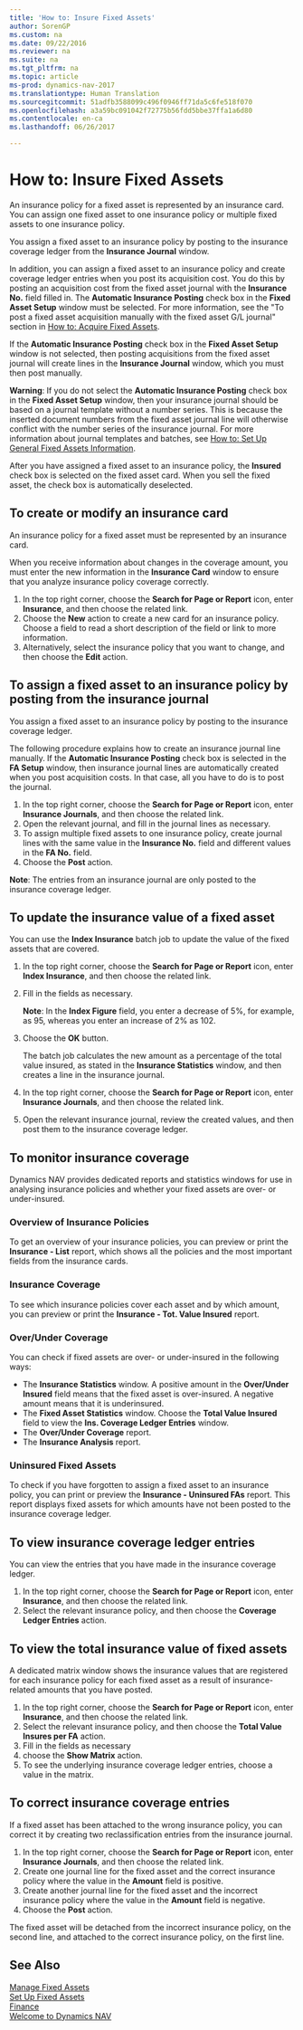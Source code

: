 ```yaml
---
title: 'How to: Insure Fixed Assets'
author: SorenGP
ms.custom: na
ms.date: 09/22/2016
ms.reviewer: na
ms.suite: na
ms.tgt_pltfrm: na
ms.topic: article
ms-prod: dynamics-nav-2017
ms.translationtype: Human Translation
ms.sourcegitcommit: 51adfb3588099c496f0946ff71da5c6fe518f070
ms.openlocfilehash: a3a59bc091042f72775b56fdd5bbe37ffa1a6d80
ms.contentlocale: en-ca
ms.lasthandoff: 06/26/2017

---
```


# <a name="how-to-insure-fixed-assets"></a>How to: Insure Fixed Assets
An insurance policy for a fixed asset is represented by an insurance card. You can assign one fixed asset to one insurance policy or multiple fixed assets to one insurance policy.

You assign a fixed asset to an insurance policy by posting to the insurance coverage ledger from the **Insurance Journal** window.

In addition, you can assign a fixed asset to an insurance policy and create coverage ledger entries when you post its acquisition cost. You do this by posting an acquisition cost from the fixed asset journal with the **Insurance No.** field filled in. The **Automatic Insurance Posting** check box in the **Fixed Asset Setup** window must be selected. For more information, see the "To post a fixed asset acquisition manually with the fixed asset G/L journal" section in [How to: Acquire Fixed Assets](fa-how-acquire.md).

If the **Automatic Insurance Posting** check box in the **Fixed Asset Setup** window is not selected, then posting acquisitions from the fixed asset journal will create lines in the **Insurance Journal** window, which you must then post manually.

**Warning**: If you do not select the **Automatic Insurance Posting** check box in the **Fixed Asset Setup** window, then your insurance journal should be based on a journal template without a number series. This is because the inserted document numbers from the fixed asset journal line will otherwise conflict with the number series of the insurance journal. For more information about journal templates and batches, see [How to: Set Up General Fixed Assets Information](fa-how-setup-general.md).

After you have assigned a fixed asset to an insurance policy, the **Insured** check box is selected on the fixed asset card. When you sell the fixed asset, the check box is automatically deselected.

## <a name="to-create-or-modify-an-insurance-card"></a>To create or modify an insurance card
An insurance policy for a fixed asset must be represented by an insurance card.

When you receive information about changes in the coverage amount, you must enter the new information in the **Insurance Card** window to ensure that you analyze insurance policy coverage correctly.  

1. In the top right corner, choose the **Search for Page or Report** icon, enter **Insurance**, and then choose the related link.
2. Choose the **New** action to create a new card for an insurance policy. Choose a field to read a short description of the field or link to more information.
3. Alternatively, select the insurance policy that you want to change, and then choose the **Edit** action.

## <a name="to-assign-a-fixed-asset-to-an-insurance-policy-by-posting-from-the-insurance-journal"></a>To assign a fixed asset to an insurance policy by posting from the insurance journal
You assign a fixed asset to an insurance policy by posting to the insurance coverage ledger.

The following procedure explains how to create an insurance journal line manually. If the **Automatic Insurance Posting** check box is selected in the **FA Setup** window, then insurance journal lines are automatically created when you post acquisition costs. In that case, all you have to do is to post the journal.

1. In the top right corner, choose the **Search for Page or Report** icon, enter **Insurance Journals**, and then choose the related link.
2. Open the relevant journal, and fill in the journal lines as necessary.
3. To assign multiple fixed assets to one insurance policy, create journal lines with the same value in the **Insurance No.** field and different values in the **FA No.** field.
4. Choose the **Post** action.

**Note**: The entries from an insurance journal are only posted to the insurance coverage ledger.  

## <a name="to-update-the-insurance-value-of-a-fixed-asset"></a>To update the insurance value of a fixed asset
You can use the **Index Insurance** batch job to update the value of the fixed assets that are covered.

1. In the top right corner, choose the **Search for Page or Report** icon, enter **Index Insurance**, and then choose the related link.
2. Fill in the fields as necessary.

    **Note**: In the **Index Figure** field, you enter a decrease of 5%, for example, as 95, whereas you enter an increase of 2% as 102.  
3.  Choose the **OK** button.  

    The batch job calculates the new amount as a percentage of the total value insured, as stated in the **Insurance Statistics** window, and then creates a line in the insurance journal.  
4. In the top right corner, choose the **Search for Page or Report** icon, enter **Insurance Journals**, and then choose the related link.
5. Open the relevant insurance journal, review the created values, and then post them to the insurance coverage ledger.

## <a name="to-monitor-insurance-coverage"></a>To monitor insurance coverage
Dynamics NAV provides dedicated reports and statistics windows for use in analysing insurance policies and whether your fixed assets are over- or under-insured.

### <a name="overview-of-insurance-policies"></a>Overview of Insurance Policies  
To get an overview of your insurance policies, you can preview or print the **Insurance - List** report, which shows all the policies and the most important fields from the insurance cards.  

### <a name="insurance-coverage"></a>Insurance Coverage
To see which insurance policies cover each asset and by which amount, you can preview or print the **Insurance - Tot. Value Insured** report.

### <a name="overunder-coverage"></a>Over/Under Coverage
You can check if fixed assets are over- or under-insured in the following ways:
- The **Insurance Statistics** window. A positive amount in the **Over/Under Insured** field means that the fixed asset is over-insured. A negative amount means that it is underinsured.
- The **Fixed Asset Statistics** window. Choose the **Total Value Insured** field to view the **Ins. Coverage Ledger Entries** window.  
- The **Over/Under Coverage** report.  
- The **Insurance Analysis** report.

### <a name="uninsured-fixed-assets"></a>Uninsured Fixed Assets
To check if you have forgotten to assign a fixed asset to an insurance policy, you can print or preview the **Insurance - Uninsured FAs** report. This report displays fixed assets for which amounts have not been posted to the insurance coverage ledger.

## <a name="to-view-insurance-coverage-ledger-entries"></a>To view insurance coverage ledger entries
You can view the entries that you have made in the insurance coverage ledger.  

1. In the top right corner, choose the **Search for Page or Report** icon, enter **Insurance**, and then choose the related link.  
2. Select the relevant insurance policy, and then choose the **Coverage Ledger Entries** action.

## <a name="to-view-the-total-insurance-value-of-fixed-assets"></a>To view the total insurance value of fixed assets
A dedicated matrix window shows the insurance values that are registered for each insurance policy for each fixed asset as a result of insurance-related amounts that you have posted.

1. In the top right corner, choose the **Search for Page or Report** icon, enter **Insurance**, and then choose the related link.  
2. Select the relevant insurance policy, and then choose the **Total Value Insures per FA** action.
3. Fill in the fields as necessary  
4. choose the **Show Matrix** action.  
5. To see the underlying insurance coverage ledger entries, choose a value in the matrix.

## <a name="to-correct-insurance-coverage-entries"></a>To correct insurance coverage entries  
If a fixed asset has been attached to the wrong insurance policy, you can correct it by creating two reclassification entries from the insurance journal.  

1. In the top right corner, choose the **Search for Page or Report** icon, enter **Insurance Journals**, and then choose the related link.
2. Create one journal line for the fixed asset and the correct insurance policy where the value in the **Amount** field is positive.
3. Create another journal line for the fixed asset and the incorrect insurance policy where the value in the **Amount** field is negative.  
4. Choose the **Post** action.

The fixed asset will be detached from the incorrect insurance policy, on the second line, and attached to the correct insurance policy, on the first line.

## <a name="see-also"></a>See Also
[Manage Fixed Assets](fa-manage.md)  
[Set Up Fixed Assets](fa-setup.md)  
[Finance](finance-setup.md)  
[Welcome to Dynamics NAV](across-get-started.md)

